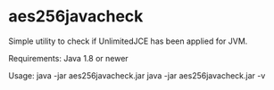 # aes256javacheck
Simple utility to check if UnlimitedJCE has been applied for JVM.

Requirements: Java 1.8 or newer

Usage:
	java -jar aes256javacheck.jar
	java -jar aes256javacheck.jar -v 

	
	
    